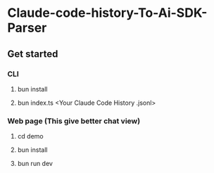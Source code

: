 # Claude-code-history-To-Ai-SDK-Parser

## Get started

### CLI

1. bun install

2. bun index.ts <Your Claude Code History .jsonl>

### Web page (This give better chat view)

1. cd demo

2. bun install

3. bun run dev

